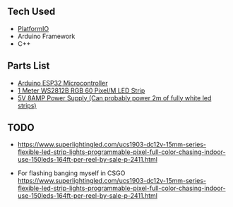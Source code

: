 ## Tech Used
- [PlatformIO](platformio.org)
- Arduino Framework
- C++


## Parts List
- [Arduino ESP32 Microcontroller](https://www.amazon.com/gp/product/B086MJGFVV/ref=ppx_yo_dt_b_asin_title_o04_s01?ie=UTF8&psc=1)
- [1 Meter WS2812B RGB 60 Pixel/M LED Strip](https://www.amazon.com/gp/product/B01CDTE9UC/ref=ppx_yo_dt_b_asin_image_o04_s01?ie=UTF8&psc=1)
- [5V 8AMP Power Supply (Can probably power 2m of fully white led strips)](https://www.amazon.com/gp/product/B08744HB1X/ref=ppx_yo_dt_b_asin_title_o04_s01?ie=UTF8&psc=1)

## TODO
- https://www.superlightingled.com/ucs1903-dc12v-15mm-series-flexible-led-strip-lights-programmable-pixel-full-color-chasing-indoor-use-150leds-164ft-per-reel-by-sale-p-2411.html

- For flashing banging myself in CSGO https://www.superlightingled.com/ucs1903-dc12v-15mm-series-flexible-led-strip-lights-programmable-pixel-full-color-chasing-indoor-use-150leds-164ft-per-reel-by-sale-p-2411.html
